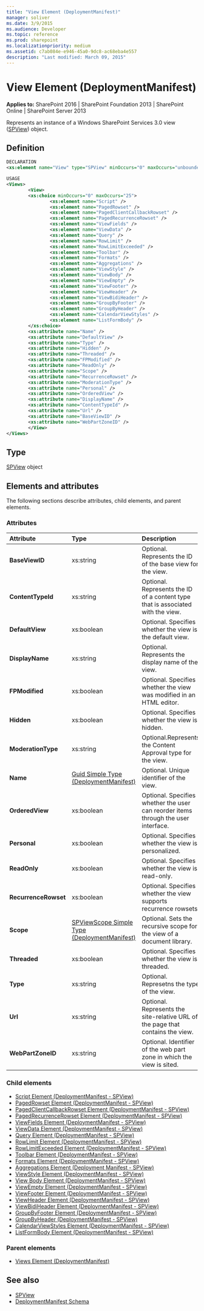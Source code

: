 ```yaml
---
title: "View Element (DeploymentManifest)"
manager: soliver
ms.date: 3/9/2015
ms.audience: Developer
ms.topic: reference
ms.prod: sharepoint
ms.localizationpriority: medium
ms.assetid: c7ab084e-e946-45a0-9dc8-ac68eba4e557
description: "Last modified: March 09, 2015"
---
```


# View Element (DeploymentManifest)

**Applies to:** SharePoint 2016 | SharePoint Foundation 2013 | SharePoint Online | SharePoint Server 2013 
  
Represents an instance of a Windows SharePoint Services 3.0 view ([SPView](https://msdn.microsoft.com/library/Microsoft.SharePoint.SPView.aspx)) object. 

## Definition

```XML
DECLARATION
<xs:element name="View" type="SPView" minOccurs="0" maxOccurs="unbounded" />

USAGE
<Views>
        <View>
        <xs:choice minOccurs="0" maxOccurs="25">
                <xs:element name="Script" />
                <xs:element name="PagedRowset" />
                <xs:element name="PagedClientCallbackRowset" />
                <xs:element name="PagedRecurrenceRowset" />
                <xs:element name="ViewFields" />
                <xs:element name="ViewData" />
                <xs:element name="Query" />
                <xs:element name="RowLimit" />
                <xs:element name="RowLimitExceeded" />
                <xs:element name="Toolbar" />
                <xs:element name="Formats" />
                <xs:element name="Aggregations" />
                <xs:element name="ViewStyle" />
                <xs:element name="ViewBody" />
                <xs:element name="ViewEmpty" />
                <xs:element name="ViewFooter" />
                <xs:element name="ViewHeader" />
                <xs:element name="ViewBidiHeader" />
                <xs:element name="GroupByFooter" />
                <xs:element name="GroupByHeader" />
                <xs:element name="CalendarViewStyles" />
                <xs:element name="ListFormBody" />
        </xs:choice>
        <xs:attribute name="Name" />
        <xs:attribute name="DefaultView" />
        <xs:attribute name="Type" />
        <xs:attribute name="Hidden" />
        <xs:attribute name="Threaded" />
        <xs:attribute name="FPModified" />
        <xs:attribute name="ReadOnly" />
        <xs:attribute name="Scope" />
        <xs:attribute name="RecurrenceRowset" />
        <xs:attribute name="ModerationType" />
        <xs:attribute name="Personal" />
        <xs:attribute name="OrderedView" />
        <xs:attribute name="DisplayName" />
        <xs:attribute name="ContentTypeId" />
        <xs:attribute name="Url" />
        <xs:attribute name="BaseViewID" />
        <xs:attribute name="WebPartZoneID" />
        </View>
</Views>

```

## Type

[SPView](https://msdn.microsoft.com/library/Microsoft.SharePoint.SPView.aspx) object 
  
## Elements and attributes

The following sections describe attributes, child elements, and parent elements.

### Attributes

|**Attribute**|**Type**|**Description**|
|:-----|:-----|:-----|
|**BaseViewID** <br/> |xs:string  <br/> |Optional. Represents the ID of the base view for the view.  <br/> |
|**ContentTypeId** <br/> |xs:string  <br/> |Optional. Represents the ID of a content type that is associated with the view.  <br/> |
|**DefaultView** <br/> |xs:boolean  <br/> |Optional. Specifies whether the view is the default view.  <br/> |
|**DisplayName** <br/> |xs:string  <br/> |Optional. Represents the display name of the view.  <br/> |
|**FPModified** <br/> |xs:boolean  <br/> |Optional. Specifies whether the view was modified in an HTML editor.  <br/> |
|**Hidden** <br/> |xs:boolean  <br/> |Optional. Specifies whether the view is hidden.  <br/> |
|**ModerationType** <br/> |xs:string  <br/> |Optional.Represents the Content Approval type for the view.  <br/> |
|**Name** <br/> |[Guid Simple Type (DeploymentManifest)](guid-simple-type-deploymentmanifest.md) <br/> |Optional. Unique identifier of the view.  <br/> |
|**OrderedView** <br/> |xs:boolean  <br/> |Optional. Specifies whether the user can reorder items through the user interface.  <br/> |
|**Personal** <br/> |xs:boolean  <br/> |Optional. Specifies whether the view is personalized.  <br/> |
|**ReadOnly** <br/> |xs:boolean  <br/> |Optional. Specifies whether the view is read-only.  <br/> |
|**RecurrenceRowset** <br/> |xs:boolean  <br/> |Optional. Specifies whether the view supports recurrence rowsets.  <br/> |
|**Scope** <br/> |[SPViewScope Simple Type (DeploymentManifest)](spviewscope-simple-type-deploymentmanifest.md) <br/> |Optional. Sets the recursive scope for the view of a document library.  <br/> |
|**Threaded** <br/> |xs:boolean  <br/> |Optional. Specifies whether the view is threaded.  <br/> |
|**Type** <br/> |xs:string  <br/> |Optional. Represetns the type of the view.  <br/> |
|**Url** <br/> |xs:string  <br/> |Optional. Represents the site-relative URL of the page that contains the view.  <br/> |
|**WebPartZoneID** <br/> |xs:string  <br/> |Optional. Identifier of the web part zone in which the view is sited.  <br/> |
   
### Child elements

- [Script Element (DeploymentManifest - SPView)](script-element-deploymentmanifestspview.md)
- [PagedRowset Element (DeploymentManifest - SPView)](pagedrowset-element-deploymentmanifestspview.md)
- [PagedClientCallbackRowset Element (DeploymentManifest - SPView)](pagedclientcallbackrowset-element-deploymentmanifestspview.md)
- [PagedRecurrenceRowset Element (DeploymentManifest - SPView)](pagedrecurrencerowset-element-deploymentmanifestspview.md)
- [ViewFields Element (DeploymentManifest - SPView)](viewfields-element-deploymentmanifestspview.md)
- [ViewData Element (DeploymentManifest - SPView)](viewdata-element-deploymentmanifestspview.md)
- [Query Element (DeploymentManifest - SPView)](query-element-deploymentmanifestspview.md)
- [RowLimit Element (DeploymentManifest - SPView)](rowlimit-element-deploymentmanifestspview.md)
- [RowLimitExceeded Element (DeploymentManifest - SPView)](rowlimitexceeded-element-deploymentmanifestspview.md)
- [Toolbar Element (DeploymentManifest - SPView)](toolbar-element-deploymentmanifestspview.md)
- [Formats Element (DeploymentManifest - SPView)](formats-element-deploymentmanifestspview.md)
- [Aggregations Element (Deployment Manifest - SPView)](aggregations-element-deployment-manifestspview.md)
- [ViewStyle Element (DeploymentManifest - SPView)](viewstyle-element-deploymentmanifestspview.md)
- [View Body Element (DeploymentManifest - SPView)](view-body-element-deploymentmanifestspview.md)
- [ViewEmpty Element (DeploymentManifest - SPView)](viewempty-element-deploymentmanifestspview.md)
- [ViewFooter Element (DeploymentManifest - SPView)](viewfooter-element-deploymentmanifestspview.md)
- [ViewHeader Element (DeploymentManifest - SPView)](viewheader-element-deploymentmanifestspview.md)
- [ViewBidiHeader Element (DeploymentManifest - SPView)](viewbidiheader-element-deploymentmanifestspview.md)
- [GroupByFooter Element (DeploymentManifest - SPView)](groupbyfooter-element-deploymentmanifestspview.md)
- [GroupByHeader (DeploymentManifest - SPView)](groupbyheader-deploymentmanifestspview.md)
- [CalendarViewStyles Element (DeploymentManifest - SPView)](calendarviewstyles-element-deploymentmanifestspview.md)
- [ListFormBody Element (DeploymentManifest - SPView)](listformbody-element-deploymentmanifestspview.md)
   
### Parent elements

- [Views Element (DeploymentManifest)](views-element-deploymentmanifest.md)
   
## See also

- [SPView](https://msdn.microsoft.com/library/Microsoft.SharePoint.SPView.aspx)
- [DeploymentManifest Schema](deploymentmanifest-schema.md)

